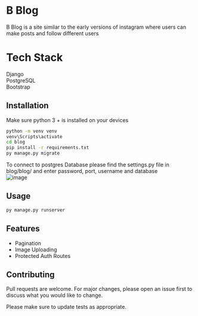 # B Blog

B Blog is a site similar to the early versions of instagram where users can make posts and follow different users

# Tech Stack

Django <br>
PostgreSQL <br>
Bootstrap <br>

## Installation

Make sure python 3 + is installed on your devices

```bash
python -m venv venv
venv\Scripts\activate
cd blog
pip install -r requirements.txt 
py manage.py migrate
```
To connect to postgres Database please find the settings.py file in blog/blog/ and enter password, port,  username and database <br>
![image](https://user-images.githubusercontent.com/47046091/111366856-72772b80-866a-11eb-9cbc-2e392910adfb.png)

## Usage

```bash
py manage.py runserver

```
## Features
<ul>
  <li>Pagination</li>
  <li>Image Uploading</li>
  <li>Protected Auth Routes</li>
</ul>

## Contributing
Pull requests are welcome. For major changes, please open an issue first to discuss what you would like to change.

Please make sure to update tests as appropriate.
